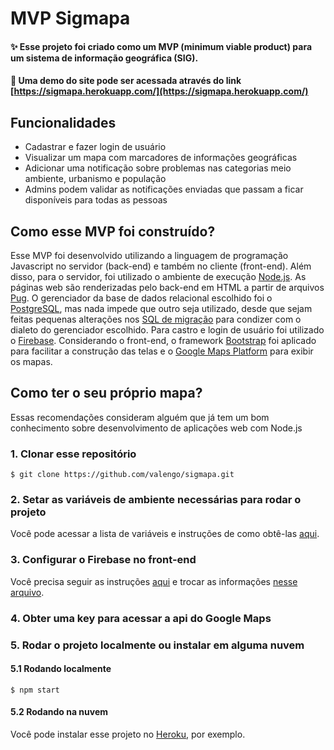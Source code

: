 # MVP Sigmapa
#### ✨ Esse projeto foi criado como um MVP (minimum viable product) para um sistema de informação geográfica (SIG).
#### 🚀 Uma demo do site pode ser acessada através  do link [https://sigmapa.herokuapp.com/](https://sigmapa.herokuapp.com/)

## Funcionalidades
* Cadastrar e fazer login de usuário
* Visualizar um mapa com marcadores de informações geográficas
* Adicionar uma notificação sobre problemas nas categorias meio ambiente, urbanismo e população
* Admins podem validar as notificações enviadas que passam a ficar disponíveis para todas as pessoas


## Como esse MVP foi construído?
Esse MVP foi desenvolvido utilizando a linguagem de programação Javascript no servidor (back-end) e também no cliente (front-end). Além disso, para o servidor, foi utilizado o
ambiente de execução [Node.js](https://nodejs.org/en/). As páginas web são renderizadas pelo back-end em HTML a partir de arquivos [Pug](https://pugjs.org/api/getting-started.html).
O gerenciador da base de dados relacional escolhido foi o [PostgreSQL](https://www.postgresql.org/), mas nada impede que outro seja utilizado, desde que sejam feitas pequenas 
alterações nos [SQL de migração](https://github.com/valengo/sigmapa/tree/master/details/db/migrations) para condizer com o dialeto do gerenciador escolhido. Para castro e login
de usuário foi utilizado o [Firebase](https://firebase.google.com/). Considerando o front-end, o framework [Bootstrap](https://getbootstrap.com/) foi aplicado para facilitar a construção das telas e o 
[Google Maps Platform](https://developers.google.com/maps/documentation) para exibir os mapas.

## Como ter o seu próprio mapa?
Essas recomendações consideram alguém que já tem um bom conhecimento sobre desenvolvimento de aplicações web com Node.js
### 1. Clonar esse repositório
  ```
  $ git clone https://github.com/valengo/sigmapa.git
  ```
### 2. Setar as variáveis de ambiente necessárias para rodar o projeto
Você pode acessar a lista de variáveis e instruções de como obtê-las [aqui](https://github.com/valengo/sigmapa/blob/master/.env.example).

### 3. Configurar o Firebase no front-end
Você precisa seguir as instruções [aqui](https://firebase.google.com/) e trocar as informações [nesse arquivo](https://github.com/valengo/sigmapa/blob/master/public/javascripts/firebase.js).

### 4. Obter uma key para acessar a api do Google Maps

### 5. Rodar o projeto localmente ou instalar em alguma nuvem
#### 5.1 Rodando localmente
  ```
  $ npm start
  ```
#### 5.2 Rodando na nuvem
Você pode instalar esse projeto no [Heroku](https://www.heroku.com/), por exemplo. 
